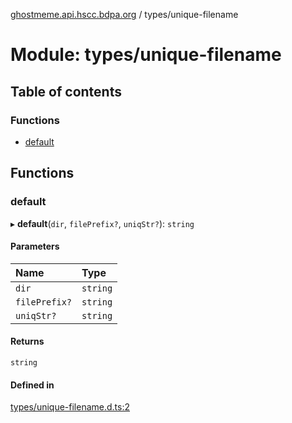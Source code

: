 [ghostmeme.api.hscc.bdpa.org][1] / types/unique-filename

# Module: types/unique-filename

## Table of contents

### Functions

- [default][2]

## Functions

### default

▸ **default**(`dir`, `filePrefix?`, `uniqStr?`): `string`

#### Parameters

| Name          | Type     |
| :------------ | :------- |
| `dir`         | `string` |
| `filePrefix?` | `string` |
| `uniqStr?`    | `string` |

#### Returns

`string`

#### Defined in

[types/unique-filename.d.ts:2][3]

[1]: ../README.md
[2]: types_unique_filename.md#default
[3]:
  https://github.com/nhscc/ghostmeme.api.hscc.bdpa.org/blob/32c83e2/types/unique-filename.d.ts#L2
